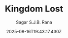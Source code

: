 ---
title: "Kingdom Lost"
date: "2025-08-16T19:43:17.430Z"
author: "Sagar S.J.B. Rana"
read_year: "NO"
recommendation: '3'
url: /bookshelf/kingdom-lost
---